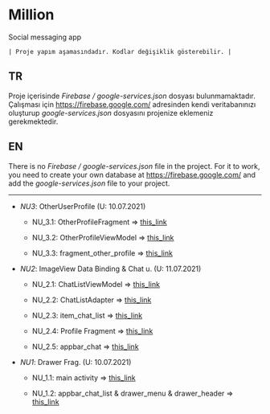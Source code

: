 # Million
Social messaging app 


    | Proje yapım aşamasındadır. Kodlar değişiklik gösterebilir. |

## TR
Proje içerisinde *Firebase / google-services.json* dosyası bulunmamaktadır. 
Çalışması için https://firebase.google.com/ adresinden kendi veritabanınızı oluşturup *google-services.json* dosyasını projenize eklemeniz gerekmektedir.


## EN
There is no *Firebase / google-services.json* file in the project.
For it to work, you need to create your own database at https://firebase.google.com/ and add the *google-services.json* file to your project.




--------------------------------------------------------------------------------------------------------------------------------------------------------------------

- _NU3_: OtherUserProfile (U: 10.07.2021) 
    - NU_3.1: OtherProfileFragment => [this_link](https://github.com/madenmustafa1/Million/blob/main/app/src/main/java/com/maden/million/view/OtherProfileFragment.kt "this_link")

    - NU_3.2: OtherProfileViewModel => [this_link](https://github.com/madenmustafa1/Million/blob/main/app/src/main/java/com/maden/million/viewmodel/OtherProfileViewModel.kt "this_link")
    
    - NU_3.3: fragment_other_profile => [this_link](https://github.com/madenmustafa1/Million/blob/main/app/src/main/res/layout/fragment_other_profile.xml "this_link")


- _NU2_: ImageView Data Binding & Chat u. (U: 11.07.2021) 
    - NU_2.1: ChatListViewModel => [this_link](https://github.com/madenmustafa1/Million/blob/main/app/src/main/java/com/maden/million/viewmodel/ChatListViewModel.kt "this_link")
    
    - NU_2.2: ChatListAdapter => [this_link](https://github.com/madenmustafa1/Million/blob/main/app/src/main/java/com/maden/million/adapter/ChatListAdapter.kt "this_link")

    - NU_2.3: item_chat_list => [this_link](https://github.com/madenmustafa1/Million/blob/main/app/src/main/res/layout/item_chat_list.xml "this_link")
    
    - NU_2.4: Profile Fragment => [this_link](https://github.com/madenmustafa1/Million/blob/main/app/src/main/java/com/maden/million/view/ProfileFragment.kt "this_link")

    - NU_2.5: appbar_chat => [this_link](https://github.com/madenmustafa1/Million/blob/main/app/src/main/res/layout/appbar_chat.xml "this_link")



- _NU1_: Drawer Frag. (U: 10.07.2021) 
    - NU_1.1: main activity => [this_link](https://github.com/madenmustafa1/Million/blob/main/app/src/main/java/com/maden/million/activity/MainActivity.kt "this_link")

    - NU_1.2: appbar_chat_list & drawer_menu  & drawer_header => [this_link](https://github.com/madenmustafa1/Million/tree/main/app/src/main/res/layout "this_link")









